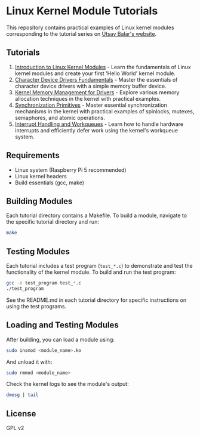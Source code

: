 # Linux Kernel Module Tutorials

This repository contains practical examples of Linux kernel modules corresponding to the tutorial series on [Utsav Balar's website](https://utsavbalar.com/tutorials).

## Tutorials

1. [Introduction to Linux Kernel Modules](./tutorial-01/) - Learn the fundamentals of Linux kernel modules and create your first 'Hello World' kernel module.
2. [Character Device Drivers Fundamentals](./tutorial-02/) - Master the essentials of character device drivers with a simple memory buffer device.
3. [Kernel Memory Management for Drivers](./tutorial-03/) - Explore various memory allocation techniques in the kernel with practical examples.
4. [Synchronization Primitives](./tutorial-04/) - Master essential synchronization mechanisms in the kernel with practical examples of spinlocks, mutexes, semaphores, and atomic operations.
5. [Interrupt Handling and Workqueues](./tutorial-05/) - Learn how to handle hardware interrupts and efficiently defer work using the kernel's workqueue system.

## Requirements

- Linux system (Raspberry Pi 5 recommended)
- Linux kernel headers
- Build essentials (gcc, make)

## Building Modules

Each tutorial directory contains a Makefile. To build a module, navigate to the specific tutorial directory and run:

```bash
make
```

## Testing Modules

Each tutorial includes a test program (`test_*.c`) to demonstrate and test the functionality of the kernel module. To build and run the test program:

```bash
gcc -o test_program test_*.c
./test_program
```

See the README.md in each tutorial directory for specific instructions on using the test programs.

## Loading and Testing Modules

After building, you can load a module using:

```bash
sudo insmod <module_name>.ko
```

And unload it with:

```bash
sudo rmmod <module_name>
```

Check the kernel logs to see the module's output:

```bash
dmesg | tail
```

## License

GPL v2 